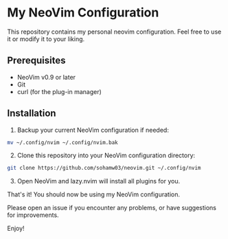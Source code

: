 # My NeoVim Configuration

This repository contains my personal neovim configuration. Feel free to use it or modify it to your liking.

## Prerequisites

- NeoVim v0.9 or later
- Git
- curl (for the plug-in manager)

## Installation

1. Backup your current NeoVim configuration if needed:  
```bash
mv ~/.config/nvim ~/.config/nvim.bak
```

2. Clone this repository into your NeoVim configuration directory:  
```bash
git clone https://github.com/sohamw03/neovim.git ~/.config/nvim
```

3. Open NeoVim and lazy.nvim will install all plugins for you.

That's it! You should now be using my NeoVim configuration.

Please open an issue if you encounter any problems, or have suggestions for improvements.

Enjoy!
